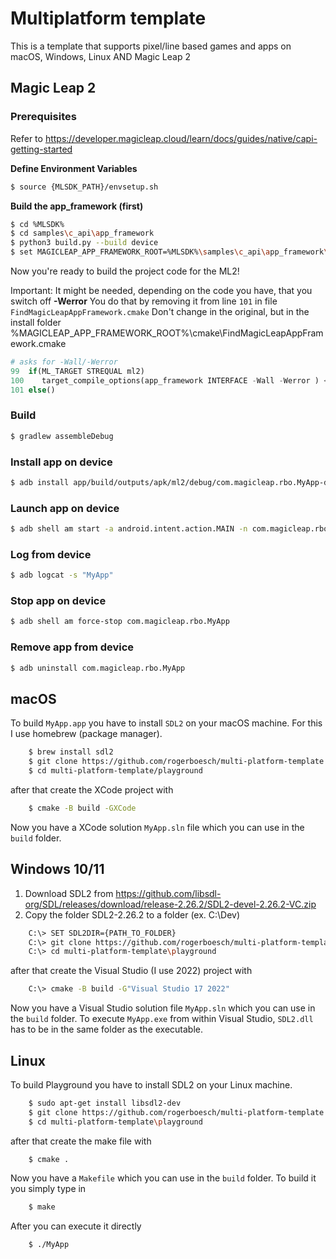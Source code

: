 # Multiplatform template 

This is a template that supports pixel/line based games and apps on macOS, Windows, Linux AND Magic Leap 2

## Magic Leap 2

### Prerequisites

Refer to https://developer.magicleap.cloud/learn/docs/guides/native/capi-getting-started

**Define Environment Variables**

```sh
$ source {MLSDK_PATH}/envsetup.sh
```

**Build the app_framework (first)**

```sh
$ cd %MLSDK%
$ cd samples\c_api\app_framework
$ python3 build.py --build device
$ set MAGICLEAP_APP_FRAMEWORK_ROOT=%MLSDK%\samples\c_api\app_framework\build\install
```

Now you're ready to build the project code for the ML2!

Important:
It might be needed, depending on the code you have, that you switch off **-Werror**
You do that by removing it from line ```101``` in file ```FindMagicLeapAppFramework.cmake```
Don't change in the original, but in the install folder %MAGICLEAP_APP_FRAMEWORK_ROOT%\cmake\FindMagicLeapAppFramework.cmake

```python
# asks for -Wall/-Werror
99  if(ML_TARGET STREQUAL ml2)
100    target_compile_options(app_framework INTERFACE -Wall -Werror ) <- Remove here
101 else()

```

### Build

```sh
$ gradlew assembleDebug
```

### Install app on device

```sh
$ adb install app/build/outputs/apk/ml2/debug/com.magicleap.rbo.MyApp-debug.apk
```

### Launch app on device

```sh
$ adb shell am start -a android.intent.action.MAIN -n com.magicleap.rbo.MyApp/android.appNativeActivity
```

### Log from device

```sh
$ adb logcat -s "MyApp"
```

### Stop app on device

```sh
$ adb shell am force-stop com.magicleap.rbo.MyApp
```

### Remove app from device

```sh
$ adb uninstall com.magicleap.rbo.MyApp
```


## macOS

To build ```MyApp.app``` you have to install ```SDL2``` on your macOS machine. For this I use homebrew (package manager).

```sh
    $ brew install sdl2
    $ git clone https://github.com/rogerboesch/multi-platform-template.git
    $ cd multi-platform-template/playground
```

after that create the XCode project with

```sh
    $ cmake -B build -GXCode
```

Now you have a XCode solution ```MyApp.sln``` file which you can use in the ```build``` folder.


## Windows 10/11

1. Download SDL2 from https://github.com/libsdl-org/SDL/releases/download/release-2.26.2/SDL2-devel-2.26.2-VC.zip
2. Copy the folder SDL2-2.26.2 to a folder (ex. C:\Dev)

```sh
    C:\> SET SDL2DIR={PATH_TO_FOLDER}
    C:\> git clone https://github.com/rogerboesch/multi-platform-template.git
    C:\> cd multi-platform-template\playground
```

after that create the Visual Studio (I use 2022) project with

```sh
    C:\> cmake -B build -G"Visual Studio 17 2022"
```

Now you have a Visual Studio solution file ```MyApp.sln``` which you can use in the ```build``` folder.
To execute ```MyApp.exe``` from within Visual Studio, ```SDL2.dll``` has to be in the same folder as the executable.


## Linux

To build Playground you have to install SDL2 on your Linux machine.

```sh
    $ sudo apt-get install libsdl2-dev
    $ git clone https://github.com/rogerboesch/multi-platform-template.git
    $ cd multi-platform-template\playground
```

after that create the make file with

```sh
    $ cmake .
```

Now you have a ```Makefile``` which you can use in the ```build``` folder. To build it you simply type in

```sh
    $ make
```

After you can execute it directly 

```sh
    $ ./MyApp
```
